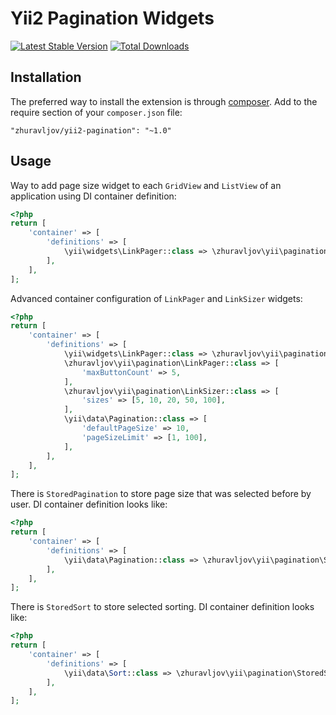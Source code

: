 Yii2 Pagination Widgets
=======================

[![Latest Stable Version](https://poser.pugx.org/zhuravljov/yii2-pagination/v/stable.svg)](https://packagist.org/packages/zhuravljov/yii2-pagination)
[![Total Downloads](https://poser.pugx.org/zhuravljov/yii2-pagination/downloads.svg)](https://packagist.org/packages/zhuravljov/yii2-pagination)

Installation
------------

The preferred way to install the extension is through [composer](http://getcomposer.org/download/).
Add to the require section of your `composer.json` file:

```
"zhuravljov/yii2-pagination": "~1.0"
```

Usage
-----

Way to add page size widget to each `GridView` and `ListView` of an application
using DI container definition:

```php
<?php
return [
    'container' => [
        'definitions' => [
            \yii\widgets\LinkPager::class => \zhuravljov\yii\pagination\LinkPager::class,
        ],
    ],
];
```

Advanced container configuration of `LinkPager` and `LinkSizer` widgets:

```php
<?php
return [
    'container' => [
        'definitions' => [
            \yii\widgets\LinkPager::class => \zhuravljov\yii\pagination\LinkPager::class,
            \zhuravljov\yii\pagination\LinkPager::class => [
                'maxButtonCount' => 5,
            ],
            \zhuravljov\yii\pagination\LinkSizer::class => [
                'sizes' => [5, 10, 20, 50, 100],
            ],
            \yii\data\Pagination::class => [
                'defaultPageSize' => 10,
                'pageSizeLimit' => [1, 100],
            ],
        ],
    ],
];
```

There is `StoredPagination` to store page size that was selected before by user.
DI container definition looks like:

```php
<?php
return [
    'container' => [
        'definitions' => [
            \yii\data\Pagination::class => \zhuravljov\yii\pagination\StoredPagination::class,
        ],
    ],
];
```

There is `StoredSort` to store selected sorting.
DI container definition looks like:

```php
<?php
return [
    'container' => [
        'definitions' => [
            \yii\data\Sort::class => \zhuravljov\yii\pagination\StoredSort::class,
        ],
    ],
];
```
